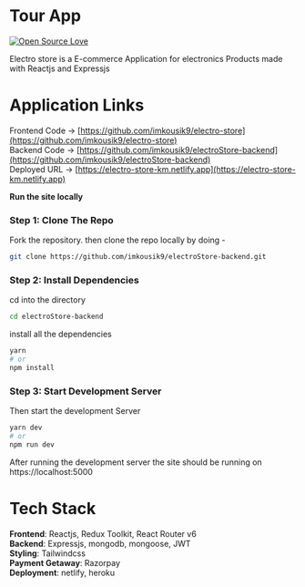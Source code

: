 # Tour App

[![Open Source Love](https://badges.frapsoft.com/os/v2/open-source.svg?v=103)](https://github.com/imkousik9)

Electro store is a E-commerce Application for electronics Products made with Reactjs and Expressjs

# Application Links

Frontend Code -> [https://github.com/imkousik9/electro-store](https://github.com/imkousik9/electro-store)
<br>
Backend Code -> [https://github.com/imkousik9/electroStore-backend](https://github.com/imkousik9/electroStore-backend)
<br>
Deployed URL -> [https://electro-store-km.netlify.app](https://electro-store-km.netlify.app)
<br>

**Run the site locally**

### Step 1: Clone The Repo

Fork the repository. then clone the repo locally by doing -

```bash
git clone https://github.com/imkousik9/electroStore-backend.git
```

### Step 2: Install Dependencies

cd into the directory

```bash
cd electroStore-backend
```

install all the dependencies

```bash
yarn
# or
npm install
```

### Step 3: Start Development Server

Then start the development Server

```bash
yarn dev
# or
npm run dev
```

After running the development server the site should be running on https://localhost:5000

# Tech Stack

<b>Frontend</b>: Reactjs, Redux Toolkit, React Router v6
<br>
<b>Backend</b>: Expressjs, mongodb, mongoose, JWT
<br>
<b>Styling</b>: Tailwindcss
<br>
<b>Payment Getaway</b>: Razorpay
<br>
<b>Deployment</b>: netlify, heroku
